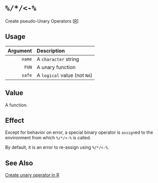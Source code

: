`%/*/<-%`
=========

Create pseudo-Unary Operators \[[R](../../WORM/0/PC.SF.AS.SF.LT.HY.PC.R)\]

Usage
-----

| Argument | Description                  |
| -------: | :--------------------------- |
|   `name` | A `character` string         |
|    `FUN` | A unary function             |
|   `safe` | A `logical` value (not `NA`) |

Value
-----

A function.

Effect
------

Except for behavior on error,
a special binary operator is `assign`ed to the environment from which `%/*/<-%` is called.

By default, it is an error to re-assign using `%/*/<-%`.

See Also
--------

[Create unary operator in R](https://stackoverflow.com/questions/48208590/create-unary-operator-in-r)
